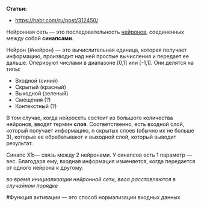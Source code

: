 **Статьи:**
- https://habr.com/ru/post/312450/

Нейронная сеть — это последовательность [нейронов](#нейрон), соединенных между собой **синапсами**.

Нейрон {#нейрон} — это вычислительная единица, которая получает информацию, производит над ней простые вычисления и передает ее дальше. Оперируют числами в диапазоне [0,1] или [-1,1]. Они делятся на типы:
* Входной (синий)
* Скрытый (красный)
* Выходной (зеленый)
* Смещения (?)
* Контекстный (?)

В том случае, когда нейросеть состоит из большого количества нейронов, вводят термин **слоя**. Соответственно, есть входной слой, который получает информацию, n скрытых слоев (обычно их не больше 3), которые ее обрабатывают и выходной слой, который выводит результат.

Синапс ХЪ— связь между 2 нейронами. У синапсов есть 1 параметр — вес. Благодаря ему, входная информация изменяется, когда передается от одного нейрона к другому.

*во время инициализации нейронной сети, веса расставляются в случайном порядке*

#Функция активации — это способ нормализации входных данных
